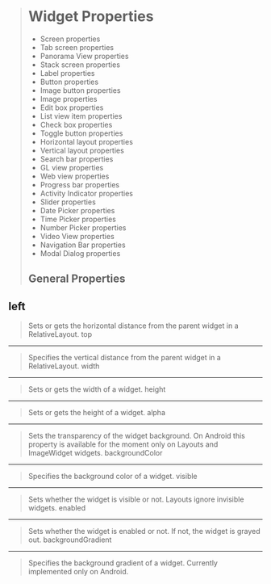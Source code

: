 >Widget Properties
>=================
>* Screen properties
>* Tab screen properties
>* Panorama View properties
>* Stack screen properties
>* Label properties
>* Button properties
>* Image button properties
>* Image properties
>* Edit box properties
>* List view item properties
>* Check box properties
>* Toggle button properties
>* Horizontal layout properties
>* Vertical layout properties
>* Search bar properties
>* GL view properties
>* Web view properties
>* Progress bar properties
>* Activity Indicator properties
>* Slider properties
>* Date Picker properties
>* Time Picker properties
>* Number Picker properties
>* Video View properties
>* Navigation Bar properties
>* Modal Dialog properties
>
>General Properties
>------------------
left
----
>Sets or gets the horizontal distance from the parent widget in a RelativeLayout.
top
---
>Specifies the vertical distance from the parent widget in a RelativeLayout.
width
-----
>Sets or gets the width of a widget.
height
------
>Sets or gets the height of a widget.
alpha
-----
>Sets the transparency of the widget background. On Android this property is available for the moment only on Layouts and ImageWidget widgets.
backgroundColor
---------------
>Specifies the background color of a widget.
visible
-------
>Sets whether the widget is visible or not. Layouts ignore invisible widgets.
enabled
-------
>Sets whether the widget is enabled or not. If not, the widget is grayed out.
backgroundGradient
------------------
>Specifies the background gradient of a widget. Currently implemented only on Android.
